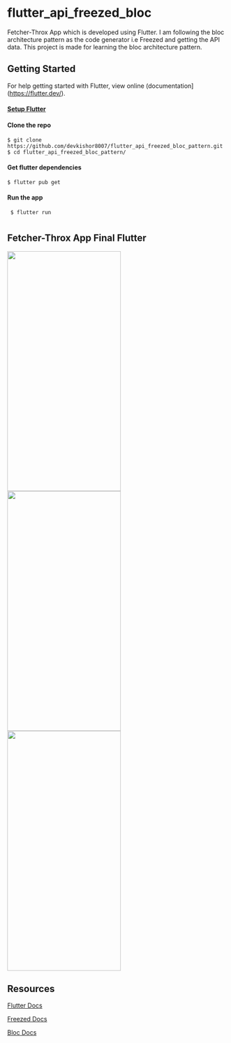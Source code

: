 # flutter_api_freezed_bloc

Fetcher-Throx App which is developed using Flutter. I am following the bloc architecture pattern as the code generator i.e Freezed and getting the API data. This project is made for learning the bloc architecture pattern.

## Getting Started
For help getting started with Flutter, view online (documentation](https://flutter.dev/).

#### [Setup Flutter](https://flutter.dev/docs/get-started/install)

#### Clone the repo 
    $ git clone https://github.com/devkishor8007/flutter_api_freezed_bloc_pattern.git
    $ cd flutter_api_freezed_bloc_pattern/

#### Get flutter dependencies
    $ flutter pub get
    
#### Run the app
     $ flutter run

#
## Fetcher-Throx App Final Flutter
<p float="left">
<img src="https://user-images.githubusercontent.com/73419211/130905259-441ad17b-3ca5-4d2f-be71-8154dc74917f.jpg" height="550" width="260">
<img src="https://user-images.githubusercontent.com/73419211/130905257-93353ab9-fde3-40f6-a6e0-a5ff3677efb4.jpg" height="550" width="260">
<img src="https://user-images.githubusercontent.com/73419211/130905248-a4d42eed-203e-4f3e-a9e7-7b4a39b40467.jpg" height="550" width="260">

 ## Resources   
[Flutter Docs](https://flutter.dev/docs)
    
[Freezed Docs](https://pub.dev/packages/freezed)
    
[Bloc Docs](https://bloclibrary.dev/#/gettingstarted)
